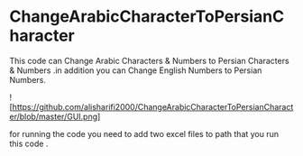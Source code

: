 # ChangeArabicCharacterToPersianCharacter
This code can Change Arabic  Characters &amp; Numbers to Persian Characters &amp; Numbers .in addition you can Change English Numbers to Persian Numbers. 

![https://github.com/alisharifi2000/ChangeArabicCharacterToPersianCharacter/blob/master/GUI.png]

for running the code you need to add two excel files to path that you run this code . 


